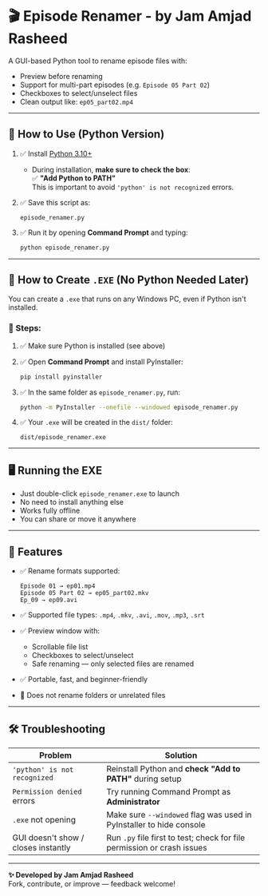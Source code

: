 # 🎬 Episode Renamer - by Jam Amjad Rasheed

A GUI-based Python tool to rename episode files with:
- Preview before renaming
- Support for multi-part episodes (e.g. `Episode 05 Part 02`)
- Checkboxes to select/unselect files
- Clean output like: `ep05_part02.mp4`

---

## 🧰 How to Use (Python Version)

1. ✅ Install [Python 3.10+](https://www.python.org/downloads/)
   - During installation, **make sure to check the box**:  
     ✅ **"Add Python to PATH"**  
     This is important to avoid `'python' is not recognized` errors.

2. ✅ Save this script as:
   ```
   episode_renamer.py
   ```

3. ✅ Run it by opening **Command Prompt** and typing:
   ```bash
   python episode_renamer.py
   ```

---

## 💾 How to Create `.EXE` (No Python Needed Later)

You can create a `.exe` that runs on any Windows PC, even if Python isn't installed.

### 🔧 Steps:

1. ✅ Make sure Python is installed (see above)

2. ✅ Open **Command Prompt** and install PyInstaller:
   ```bash
   pip install pyinstaller
   ```

3. ✅ In the same folder as `episode_renamer.py`, run:
   ```bash
   python -m PyInstaller --onefile --windowed episode_renamer.py
   ```

4. ✅ Your `.exe` will be created in the `dist/` folder:
   ```
   dist/episode_renamer.exe
   ```

---

## 🖥️ Running the EXE

- Just double-click `episode_renamer.exe` to launch
- No need to install anything else
- Works fully offline
- You can share or move it anywhere

---

## 📌 Features

- ✅ Rename formats supported:
  ```
  Episode 01 → ep01.mp4
  Episode 05 Part 02 → ep05_part02.mkv
  Ep_09 → ep09.avi
  ```

- ✅ Supported file types:
  `.mp4`, `.mkv`, `.avi`, `.mov`, `.mp3`, `.srt`

- ✅ Preview window with:
  - Scrollable file list
  - Checkboxes to select/unselect
  - Safe renaming — only selected files are renamed

- ✅ Portable, fast, and beginner-friendly
- 🚫 Does not rename folders or unrelated files

---

## 🛠️ Troubleshooting

| Problem                              | Solution                                                                 |
|--------------------------------------|--------------------------------------------------------------------------|
| `'python' is not recognized`         | Reinstall Python and **check "Add to PATH"** during setup                |
| `Permission denied` errors           | Try running Command Prompt as **Administrator**                         |
| `.exe` not opening                   | Make sure `--windowed` flag was used in PyInstaller to hide console     |
| GUI doesn't show / closes instantly  | Run `.py` file first to test; check for file permission or crash issues |

---

**✨ Developed by Jam Amjad Rasheed**  
Fork, contribute, or improve — feedback welcome!


